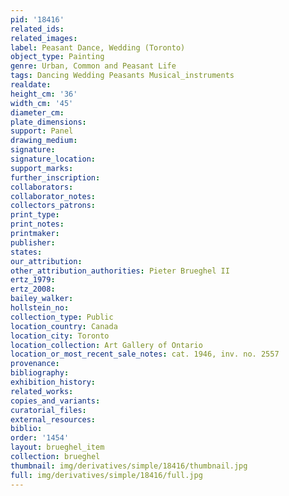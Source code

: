 ```yaml
---
pid: '18416'
related_ids: 
related_images: 
label: Peasant Dance, Wedding (Toronto)
object_type: Painting
genre: Urban, Common and Peasant Life
tags: Dancing Wedding Peasants Musical_instruments
realdate: 
height_cm: '36'
width_cm: '45'
diameter_cm: 
plate_dimensions: 
support: Panel
drawing_medium: 
signature: 
signature_location: 
support_marks: 
further_inscription: 
collaborators: 
collaborator_notes: 
collectors_patrons: 
print_type: 
print_notes: 
printmaker: 
publisher: 
states: 
our_attribution: 
other_attribution_authorities: Pieter Brueghel II
ertz_1979: 
ertz_2008: 
bailey_walker: 
hollstein_no: 
collection_type: Public
location_country: Canada
location_city: Toronto
location_collection: Art Gallery of Ontario
location_or_most_recent_sale_notes: cat. 1946, inv. no. 2557
provenance: 
bibliography: 
exhibition_history: 
related_works: 
copies_and_variants: 
curatorial_files: 
external_resources: 
biblio: 
order: '1454'
layout: brueghel_item
collection: brueghel
thumbnail: img/derivatives/simple/18416/thumbnail.jpg
full: img/derivatives/simple/18416/full.jpg
---
```

